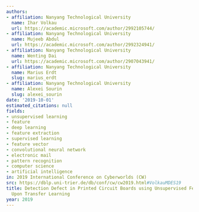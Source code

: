 ```yaml
---
authors:
- affiliation: Nanyang Technological University
  name: Ihar Volkau
  url: https://academic.microsoft.com/author/2992105744/
- affiliation: Nanyang Technological University
  name: Mujeeb Abdul
  url: https://academic.microsoft.com/author/2992324941/
- affiliation: Nanyang Technological University
  name: Wenting Dai
  url: https://academic.microsoft.com/author/2907043941/
- affiliation: Nanyang Technological University
  name: Marius Erdt
  slug: marius_erdt
- affiliation: Nanyang Technological University
  name: Alexei Sourin
  slug: alexei_sourin
date: '2019-10-01'
estimated_citations: null
fields:
- unsupervised learning
- feature
- deep learning
- feature extraction
- supervised learning
- feature vector
- convolutional neural network
- electronic mail
- pattern recognition
- computer science
- artificial intelligence
in: 2019 International Conference on Cyberworlds (CW)
src: https://dblp.uni-trier.de/db/conf/cw/cw2019.html#VolkauMDES19
title: Detection Defect in Printed Circuit Boards using Unsupervised Feature Extraction
  Upon Transfer Learning
year: 2019
---
```


